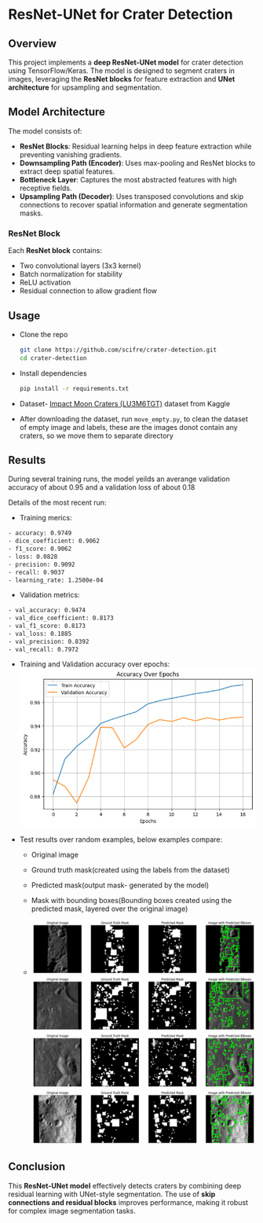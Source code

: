 # ResNet-UNet for Crater Detection

## Overview

This project implements a **deep ResNet-UNet model** for crater detection using TensorFlow/Keras. The model is designed to segment craters in images, leveraging the **ResNet blocks** for feature extraction and **UNet architecture** for upsampling and segmentation.

## Model Architecture

The model consists of:

- **ResNet Blocks**: Residual learning helps in deep feature extraction while preventing vanishing gradients.
- **Downsampling Path (Encoder)**: Uses max-pooling and ResNet blocks to extract deep spatial features.
- **Bottleneck Layer**: Captures the most abstracted features with high receptive fields.
- **Upsampling Path (Decoder)**: Uses transposed convolutions and skip connections to recover spatial information and generate segmentation masks.

### ResNet Block

Each **ResNet block** contains:

- Two convolutional layers (3x3 kernel)
- Batch normalization for stability
- ReLU activation
- Residual connection to allow gradient flow

## Usage

 - Clone the repo
   ```sh
   git clone https://github.com/scifre/crater-detection.git
   cd crater-detection
    ```
 - Install dependencies
   ```sh
   pip install -r requirements.txt
   ```
 - Dataset- [Impact Moon Craters (LU3M6TGT)](https://www.kaggle.com/datasets/riccardolagrassa/lu3m6tgt?resource=download-directory) dataset from Kaggle

 - After downloading the dataset, run ```move_empty.py```, to clean the dataset of empty image and labels, these are the images donot contain any craters, so we move them to separate directory
  

## Results

During several training runs, the model yeilds an averange validation accuracy of about 0.95 and a validation loss of about 0.18

Details of the most recent run:

 - Training merics: 
  ```
  - accuracy: 0.9749
  - dice_coefficient: 0.9062
  - f1_score: 0.9062
  - loss: 0.0828
  - precision: 0.9092
  - recall: 0.9037 
  - learning_rate: 1.2500e-04
  ``` 
 - Validation metrics:
  ```
  - val_accuracy: 0.9474
  - val_dice_coefficient: 0.8173
  - val_f1_score: 0.8173
  - val_loss: 0.1885
  - val_precision: 0.8392
  - val_recall: 0.7972
  ```

- Training and Validation accuracy over epochs:
  ![Accuracy graph](result_images/graph1.png)

- Test results over random examples, below examples compare:
  - Original image
  - Ground truth mask(created using the labels from the dataset)
  - Predicted mask(output mask- generated by the model)
  - Mask with bounding boxes(Bounding boxes created using the predicted mask, layered over the original image)

  - ![Image 1](result_images/image1.png)
    ![Image 2](result_images/image2.png)
    ![Image 3](result_images/image3.png)
    ![Image 4](result_images/image4.png)
    


## Conclusion

This **ResNet-UNet model** effectively detects craters by combining deep residual learning with UNet-style segmentation. The use of **skip connections and residual blocks** improves performance, making it robust for complex image segmentation tasks.



